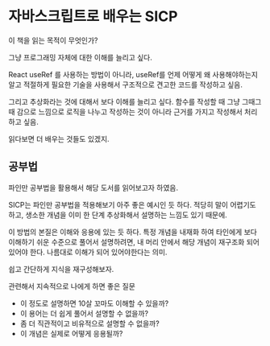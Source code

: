 # 자바스크립트로 배우는 SICP

이 책을 읽는 목적이 무엇인가?

그냥 프로그래밍 자체에 대한 이해를 늘리고 싶다.

React useRef 를 사용하는 방법이 아니라, useRef를 언제 어떻게 왜 사용해야하는지 알고 적절하게 필요한 기술을 사용해서 구조적으로 견고한 코드를 작성하고 싶음.

그리고 추상화라는 것에 대해서 보다 이해를 늘리고 싶다. 함수를 작성할 때 그냥 그때그때 감으로 느낌으로 로직을 나누고 작성하는 것이 아니라 근거를 가지고 작성해서 처리하고 싶음.

읽다보면 더 배우는 것들도 있겠지.

## 공부법

파인만 공부법을 활용해서 해당 도서를 읽어보고자 하였음.

SICP는 파인만 공부법을 적용해보기 아주 좋은 예시인 듯 하다. 적당히 말이 어렵기도 하고, 생소한 개념을 이미 한 단계 추상화해서 설명하는 느낌도 있기 때문에.

이 방법의 본질은 이해와 응용에 있는 듯 하다. 특정 개념을 내재화 하여 타인에게 보다 이해하기 쉬운 수준으로 풀어서 설명하려면, 내 머리 안에서 해당 개념이 재구조화 되어 있어야 한다. 나름대로 이해가 되어 있어야한다는 의미.

쉽고 간단하게 지식을 재구성해보자.

관련해서 지속적으로 나에게 하면 좋은 질문

- 이 정도로 설명하면 10살 꼬마도 이해할 수 있을까?
- 이 용어는 더 쉽게 풀어서 설명할 수 없을까?
- 좀 더 직관적이고 비유적으로 설명할 수 없을까?
- 이 개념은 실제로 어떻게 응용될까?
